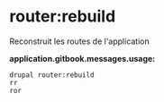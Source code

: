 # router:rebuild
Reconstruit les routes de l'application

**application.gitbook.messages.usage:**
```
drupal router:rebuild
rr
ror
```
